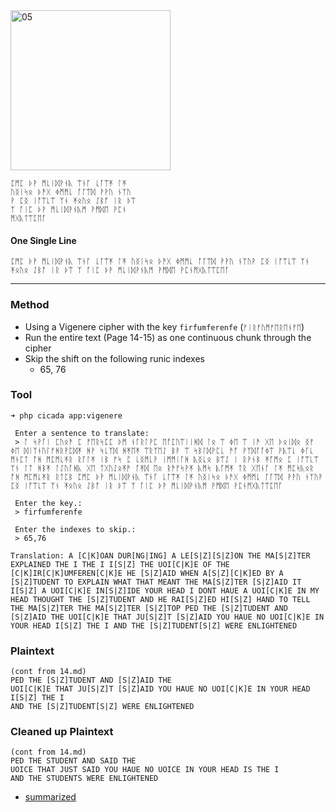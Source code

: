 <img src="https://github.com/iBotPeaches/cicada_3301/raw/master/liber_primus/15.jpg" width="256" alt="05">

```
ᛈᛗᛈ ᚦᚹ ᛗᚳᛁᛞᚹᚾᚣ ᛠᚾᚪ ᚳᚪᛠᛡ ᛚᛡ
ᚢᛝᛁᛋᛟ ᚦᚫᚷ ᛄᛗᛗᚳ ᚪᚪᛠᛞ ᚹᚹᚢ ᚾᛉᚢ
ᚹ ᛈᛝ ᛁᚩᛠᚳᛠ ᛉᚾ ᛡᛟᚢᛟ ᛇᛒᚩ ᛁᚱ ᚦᛠ
ᛉ ᚪᛁᛈ ᚦᚹ ᛗᚳᛁᛞᚹᚾᚣᛗ ᚹᛗᛞᛖ ᚹᛈᚾ
ᛗᚷᚣᛏᛠᛈᛖᚪ
```

#### One Single Line

```
ᛈᛗᛈ ᚦᚹ ᛗᚳᛁᛞᚹᚾᚣ ᛠᚾᚪ ᚳᚪᛠᛡ ᛚᛡ ᚢᛝᛁᛋᛟ ᚦᚫᚷ ᛄᛗᛗᚳ ᚪᚪᛠᛞ ᚹᚹᚢ ᚾᛉᚢᚹ ᛈᛝ ᛁᚩᛠᚳᛠ ᛉᚾ ᛡᛟᚢᛟ ᛇᛒᚩ ᛁᚱ ᚦᛠ ᛉ ᚪᛁᛈ ᚦᚹ ᛗᚳᛁᛞᚹᚾᚣᛗ ᚹᛗᛞᛖ ᚹᛈᚾᛗᚷᚣᛏᛠᛈᛖᚪ
```

---

### Method

* Using a Vigenere cipher with the key `firfumferenfe` (`ᚠᛁᚱᚠᚢᛗᚠᛖᚱᛖᚾᚠᛖ`)
* Run the entire text (Page 14-15) as one continuous chunk through the cipher
* Skip the shift on the following runic indexes
    * 65, 76

### Tool

```
➜ php cicada app:vigenere          

 Enter a sentence to translate:
 > ᚪ ᛋᚹᚪᛁ ᛈᚢᛟᚫ ᛈ ᚠᛖᚱᛋᛈᛈ ᚦᛗ ᚾᚪᚱᛚᚹᛈ ᛖᚩᛈᚢᛠᛁᛁᚻᛞ ᛚᛟ ᛠ ᛄᛖ ᛠ ᛁᚫ ᚷᛖ ᚦᛟᛁᛞᛟ ᛝᚠ ᛄᛖ ᛞᛁᛉᚾᚢᛚᚠᚻᚱᚹᛈᛞᛡ ᚻᚹ ᛋᚳᛉᛞ ᚻᛡᛖᛡ ᛠᚱᛉᛖᛇ ᛒᚹ ᛠ ᛋᛒᛚᛞᚹᛈᚳ ᚫᚩ ᚹᛉᛞᚪᚪᛄᛠ ᚹᚣᛠᚳ ᛄᚪᚳ ᛗᚾᛈᛏ ᚩᚻ ᛗᛈᛗᚳᛡᚱ ᚱᚪᛚᛡ ᛁᛒ ᚠᛋ ᛈ ᚳᛝᛗᚳᚹ ᛁᛗᛗᛁᚪᚻ ᚣᛝᚳᛟ ᛒᛠᛇ ᛁ ᚱᚹᚾᛒ ᛡᚪᛗᛟ ᛈ ᛁᚩᛠᚳᛠ ᛉᚾ ᛚᛏ ᚻᛒᛡ ᛚᛇᚢᚪᚻᚣ ᚷᛖ ᛏᚷᚢᛇᛟᛡᚫ ᚪᛡᛞ ᛖᛟ ᚱᚫᚠᛋᚹᛡ ᚣᛗᛋ ᚣᚪᛗᛡ ᛏᚱ ᚷᛖᚾᚪ ᛚᛡ ᛗᛈᛋᚣᛟᚱ ᚩᚻ ᛗᛈᛗᚳᛡᚱ ᚱᛏᛈᛒ ᛈᛗᛈ ᚦᚹ ᛗᚳᛁᛞᚹᚾᚣ ᛠᚾᚪ ᚳᚪᛠᛡ ᛚᛡ ᚢᛝᛁᛋᛟ ᚦᚫᚷ ᛄᛗᛗᚳ ᚪᚪᛠᛞ ᚹᚹᚢ ᚾᛉᚢᚹ ᛈᛝ ᛁᚩᛠᚳᛠ ᛉᚾ ᛡᛟᚢᛟ ᛇᛒᚩ ᛁᚱ ᚦᛠ ᛉ ᚪᛁᛈ ᚦᚹ ᛗᚳᛁᛞᚹᚾᚣᛗ ᚹᛗᛞᛖ ᚹᛈᚾᛗᚷᚣᛏᛠᛈᛖᚪ

 Enter the key.:
 > firfumferenfe

 Enter the indexes to skip.:
 > 65,76

Translation: A [C|K]OAN DUR[NG|ING] A LE[S|Z][S|Z]ON THE MA[S|Z]TER EXPLAINED THE I THE I I[S|Z] THE UOI[C|K]E OF THE [C|K]IR[C|K]UMFEREN[C|K]E HE [S|Z]AID WHEN A[S|Z][C|K]ED BY A [S|Z]TUDENT TO EXPLAIN WHAT THAT MEANT THE MA[S|Z]TER [S|Z]AID IT I[S|Z] A UOI[C|K]E IN[S|Z]IDE YOUR HEAD I DONT HAUE A UOI[C|K]E IN MY HEAD THOUGHT THE [S|Z]TUDENT AND HE RAI[S|Z]ED HI[S|Z] HAND TO TELL THE MA[S|Z]TER THE MA[S|Z]TER [S|Z]TOP PED THE [S|Z]TUDENT AND [S|Z]AID THE UOI[C|K]E THAT JU[S|Z]T [S|Z]AID YOU HAUE NO UOI[C|K]E IN YOUR HEAD I[S|Z] THE I AND THE [S|Z]TUDENT[S|Z] WERE ENLIGHTENED
```

### Plaintext

```
(cont from 14.md)
PED THE [S|Z]TUDENT AND [S|Z]AID THE
UOI[C|K]E THAT JU[S|Z]T [S|Z]AID YOU HAUE NO UOI[C|K]E IN YOUR HEAD I[S|Z] THE I
AND THE [S|Z]TUDENT[S|Z] WERE ENLIGHTENED
```

### Cleaned up Plaintext

```
(cont from 14.md)
PED THE STUDENT AND SAID THE
UOICE THAT JUST SAID YOU HAUE NO UOICE IN YOUR HEAD IS THE I
AND THE STUDENTS WERE ENLIGHTENED
```

* [summarized](../../other/A_Koan_Page14_15_16.md)
